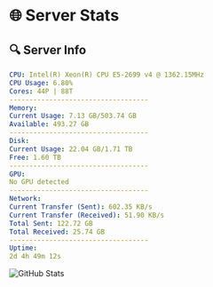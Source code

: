 # 🌐 Server Stats
## 🔍 Server Info
```yaml
CPU: Intel(R) Xeon(R) CPU E5-2699 v4 @ 1362.15MHz
CPU Usage: 6.80%
Cores: 44P | 88T
-----------------------------------
Memory:
Current Usage: 7.13 GB/503.74 GB
Available: 493.27 GB
-----------------------------------
Disk:
Current Usage: 22.04 GB/1.71 TB
Free: 1.60 TB
-----------------------------------
GPU:
No GPU detected
-----------------------------------
Network:
Current Transfer (Sent): 602.35 KB/s
Current Transfer (Received): 51.90 KB/s
Total Sent: 122.72 GB
Total Received: 25.74 GB
-----------------------------------
Uptime:
2d 4h 49m 12s
```
![GitHub Stats](https://img.shields.io/badge/Updated-2025-04-21_21:58:00-blue)